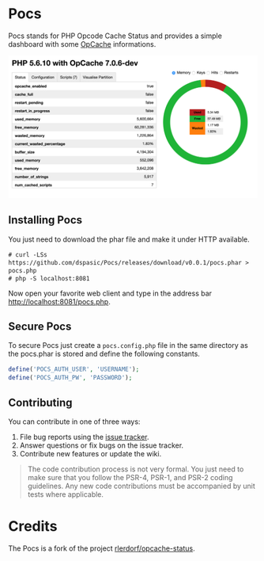 # Pocs
Pocs stands for PHP Opcode Cache Status and provides a simple dashboard with some [OpCache](http://php.net/manual/en/book.opcache.php)
informations.

[![Pocs Dashboard](https://raw.githubusercontent.com/dspasic/Pocs/master/share/doc/images/pocs-dashboard.png)](https://raw.githubusercontent.com/dspasic/Pocs/master/share/doc/images/pocs-dashboard.png)

## Installing Pocs
You just need to download the phar file and make it under HTTP available.

```
# curl -LSs https://github.com/dspasic/Pocs/releases/download/v0.0.1/pocs.phar > pocs.php
# php -S localhost:8081
```

Now open your favorite web client and type in the address bar [http://localhost:8081/pocs.php](http://localhost:8081/pocs.php).

## Secure Pocs
To secure Pocs just create a `pocs.config.php` file in the same directory as the pocs.phar is stored and define the
following constants. 

```php
define('POCS_AUTH_USER', 'USERNAME');
define('POCS_AUTH_PW', 'PASSWORD');
```

## Contributing

You can contribute in one of three ways:

1. File bug reports using the [issue tracker](https://github.com/dspasic/Pocs/issues).
2. Answer questions or fix bugs on the issue tracker.
3. Contribute new features or update the wiki.

> The code contribution process is not very formal. You just need to make sure that you follow the PSR-4, PSR-1, and PSR-2 coding guidelines. Any new code contributions must be accompanied by unit tests where applicable.

# Credits

The Pocs is a fork of the project [rlerdorf/opcache-status](https://github.com/rlerdorf/opcache-status).
